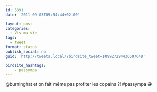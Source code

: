 ```yaml
---
id: 5391
date: '2011-09-03T09:54:44+02:00'

layout: post
categories:
  - Vis ma vie
tags:
  - tweet
format: status
publish_social: no
guid: 'http://tweets.local/?birdsite_tweet=109927294436507648'

birdsite_hashtags:
    - passympa
---
```


@burninghat et on fait même pas profiter les copains ?! #passympa 😀